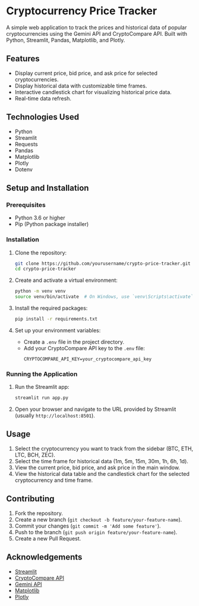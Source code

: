 # Cryptocurrency Price Tracker

A simple web application to track the prices and historical data of popular cryptocurrencies using the Gemini API and CryptoCompare API. Built with Python, Streamlit, Pandas, Matplotlib, and Plotly.

## Features

- Display current price, bid price, and ask price for selected cryptocurrencies.
- Display historical data with customizable time frames.
- Interactive candlestick chart for visualizing historical price data.
- Real-time data refresh.

## Technologies Used

- Python
- Streamlit
- Requests
- Pandas
- Matplotlib
- Plotly
- Dotenv

## Setup and Installation

### Prerequisites

- Python 3.6 or higher
- Pip (Python package installer)

### Installation

1. Clone the repository:
    ```bash
    git clone https://github.com/yourusername/crypto-price-tracker.git
    cd crypto-price-tracker
    ```

2. Create and activate a virtual environment:
    ```bash
    python -m venv venv
    source venv/bin/activate  # On Windows, use `venv\Scripts\activate`
    ```

3. Install the required packages:
    ```bash
    pip install -r requirements.txt
    ```

4. Set up your environment variables:
    - Create a `.env` file in the project directory.
    - Add your CryptoCompare API key to the `.env` file:
        ```env
        CRYPTOCOMPARE_API_KEY=your_cryptocompare_api_key
        ```

### Running the Application

1. Run the Streamlit app:
    ```bash
    streamlit run app.py
    ```

2. Open your browser and navigate to the URL provided by Streamlit (usually `http://localhost:8501`).

## Usage

1. Select the cryptocurrency you want to track from the sidebar (BTC, ETH, LTC, BCH, ZEC).
2. Select the time frame for historical data (1m, 5m, 15m, 30m, 1h, 6h, 1d).
3. View the current price, bid price, and ask price in the main window.
4. View the historical data table and the candlestick chart for the selected cryptocurrency and time frame.

## Contributing

1. Fork the repository.
2. Create a new branch (`git checkout -b feature/your-feature-name`).
3. Commit your changes (`git commit -m 'Add some feature'`).
4. Push to the branch (`git push origin feature/your-feature-name`).
5. Create a new Pull Request.



## Acknowledgements

- [Streamlit](https://www.streamlit.io/)
- [CryptoCompare API](https://min-api.cryptocompare.com/)
- [Gemini API](https://docs.gemini.com/rest-api/)
- [Matplotlib](https://matplotlib.org/)
- [Plotly](https://plotly.com/python/)

